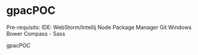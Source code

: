 gpacPOC
=======

Pre-requisits:
IDE: WebStorm/Intellij
Node Package Manager
Git Windows
Bower
Compass - Sass

gpacPOC

